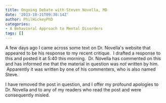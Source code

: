 ```yaml
---
title: Ongoing Debate with Steven Novella, MD
date: '2013-10-21T09:30:14Z'
author: PhilHickeyPhD
categories:
- A Behavioral Approach to Mental Disorders
tags: []
---
```


A few days ago I came across some text on Dr. Novella's website that appeared to be his response to my recent critique.  I drafted a response to this and posted it at 5:40 this morning.  Dr. Novella has commented on this and has informed me that the material in question was <em>not</em> written by him.  Apparently it was written by one of his commenters, who is also named Steve.

I have removed the post in question, and I offer my profound apologies to Dr. Novella and to any of my readers who read the post and were consequently misled.
